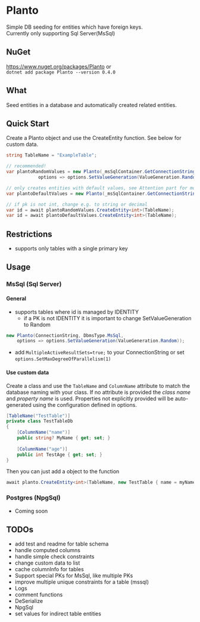 # Planto

Simple DB seeding for entities which have foreign keys.<br>
Currently only supporting Sql Server(MsSql)

## NuGet

https://www.nuget.org/packages/Planto or<br>
`dotnet add package Planto --version 0.4.0`

## What

Seed entities in a database and automatically created related entities.

## Quick Start

Create a Planto object and use the CreateEntity function.
See below for custom data.

```csharp
string TableName = "ExampleTable";

// recommended!
var plantoRandomValues = new Planto(_msSqlContainer.GetConnectionString(), DbmsType.MsSql, 
            options => options.SetValueGeneration(ValueGeneration.Random));

// only creates entities with default values, see Attention part for more details
var plantoDefaultValues = new Planto(_msSqlContainer.GetConnectionString(), DbmsType.MsSql);

// if pk is not int, change e.g. to string or decimal
var id = await plantoRandomValues.CreateEntity<int>(TableName);
var id = await plantoDefaultValues.CreateEntity<int>(TableName);
```

## Restrictions

- supports only tables with a single primary key

## Usage

### MsSql (Sql Server)

#### General
- supports tables where id is managed by IDENTITY
  - if a PK is not IDENTITY it is important to change SetValueGeneration to Random

```csharp
new Planto(ConnectionString, DbmsType.MsSql, 
    options => options.SetValueGeneration(ValueGeneration.Random));
 ```

- add `MultipleActiveResultSets=true;` to your ConnectionString or set `options.SetMaxDegreeOfParallelism(1)`

#### Use custom data

Create a class and use the `TableName` and `ColumnName` attribute to match the database naming with your class.
If no attribute is provided the _class name_ and _property name_ is used.
Properties not explicitly provided will be auto-generated using the configuration defined in options.

```csharp
[TableName("TestTable")]
private class TestTableDb
{
    [ColumnName("name")] 
    public string? MyName { get; set; }
    
    [ColumnName("age")] 
    public int TestAge { get; set; }
}
```

Then you can just add a object to the function

```csharp
await planto.CreateEntity<int>(TableName, new TestTable { name = myName, age = age});
```

### Postgres (NpgSql)

- Coming soon

## TODOs
- add test and readme for table schema
- handle computed columns
- handle simple check constraints
- change custom data to list
- cache columnInfo for tables
- Support special PKs for MsSql, like multiple PKs
- improve multiple unique constraints for a table (mssql)
- Logs
- comment functions
- DeSerialize
- NpgSql
- set values for indirect table entities
